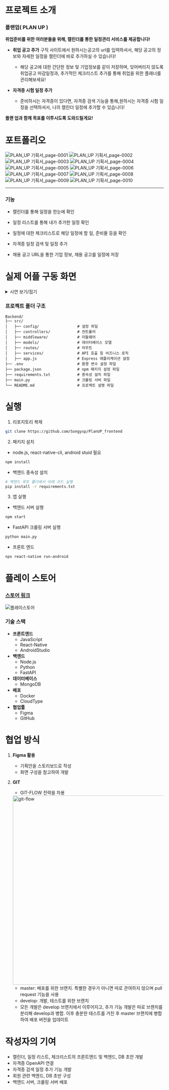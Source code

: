 # 프로젝트 소개

### 플랜업( PLAN UP )

**취업준비를 위한 여러분들을 위해, 캘린더를 통한 일정관리 서비스를 제공합니다!**

* **취업 공고 추가**
구직 사이트에서 원하시는공고의 url를 입력하셔서, 해당 공고의 정보와 자세한 일정을 캘린더에 바로 추가하실 수 있습니다!

   * 해당 공고에 대한 간단한 정보 및 기업정보를 같이 저장하며, 잊어버리지 않도록 취업공고 마감일정과, 추가적인 체크리스트 추가를 통해 취업을 위한 플래너를 관리해보세요!

* **자격증 시험 일정 추가**
    * 준비하시는 자격증이 있다면, 자격증 검색 기능을 통해,원하시는 자격증 시험 일정을 선택하셔서, 나의 캘린더 일정에 추가할 수 있습니다!

**플랜 업과 함께 목표를 이루시도록 도와드릴게요!**

# 포트폴리오

 
![PLAN_UP 기획서_page-0001](https://github.com/user-attachments/assets/31f7e8e5-9f11-48ad-84b4-2d75cfc57c8d)
![PLAN_UP 기획서_page-0002](https://github.com/user-attachments/assets/ff59fad1-362a-4d70-88a9-5dded9682f5f)
![PLAN_UP 기획서_page-0003](https://github.com/user-attachments/assets/e1c54730-5bca-4f9d-aa36-a7176a3f5648)
![PLAN_UP 기획서_page-0004](https://github.com/user-attachments/assets/e58e3242-ff2c-41dc-af1d-1cfe494e19a3)
![PLAN_UP 기획서_page-0005](https://github.com/user-attachments/assets/885521d3-3fb3-4552-a014-73f9dfca706b)
![PLAN_UP 기획서_page-0006](https://github.com/user-attachments/assets/b98bc8da-ed3a-4bdd-8f13-b27dc6fe7493)
![PLAN_UP 기획서_page-0007](https://github.com/user-attachments/assets/dbb87149-45a5-45c4-992e-2f40b0a888dc)
![PLAN_UP 기획서_page-0008](https://github.com/user-attachments/assets/eddbb1c9-9da3-4b36-9a41-e0f23aae1f3e)
![PLAN_UP 기획서_page-0009](https://github.com/user-attachments/assets/492e5b6d-f071-4209-91ec-bdc02f9a55c9)
![PLAN_UP 기획서_page-0010](https://github.com/user-attachments/assets/e1b5aeef-cec4-43b2-ac68-27e88ca62a85)
 

 <hr/>

### 기능

* 캘린더를 통해 일정을 한눈에 확인

* 일정 리스트를 통해 내가 추가한 일정 확인

* 일정에 대한 체크리스트로 해당 일정에 할 일, 준비물 등을 확인

* 자격증 일정 검색 및 일정 추가

* 채용 공고 URL을 통한 기업 정보, 채용 공고를 일정에 저장

# 실제 어플 구동 화면
<details>
  <summary>시연 보기/접기</summary>
  

  <br/>

 <center><img src="구동화면.gif" alt="Demo GIF" width="360" height="640"></center>

 
 
</details>



### 프로젝트 폴더 구조

```
Backend/
├── src/
│   ├── config/                 # 설정 파일
│   ├── controllers/            # 컨트롤러
│   ├── middleware/             # 미들웨어
│   ├── models/                 # 데이터베이스 모델
│   ├── routes/                 # 라우트
│   ├── services/               # API 호출 등 비즈니스 로직
│   ├── app.js                  # Express 애플리케이션 설정
├── .env                        # 환경 변수 설정 파일
├── package.json                # npm 패키지 설정 파일
├── requirements.txt            # 종속성 설치 파일
├── main.py                     # 크롤링 서버 파일
└── README.md                   # 프로젝트 설명 파일

```


# 실행
1. 리포지토리 복제
```bash
git clone https://github.com/Songysp/PlanUP_frontend

```

2. 패키지 설치
  * node.js, react-native-cli, android stuid 필요
```bash
npm install
```
  * 백엔드 종속성 설치
```bash
# 백엔드 루트 폴더에서 아래 코드 실행
pip install -r requirements.txt
```

3. 앱 실행

  * 백엔드 서버 실행
```bash
npm start
```
  * FastAPI 크롤링 서버 실행
```bash
python main.py
```
  * 프론트 엔드
```bash
npx react-native run-android
```

# 플레이 스토어

### [스토어 링크](https://play.google.com/store/apps/details?id=com.PlanUP&pli=1)
![플레이스토어](https://github.com/user-attachments/assets/77b51f29-cd09-49e8-a971-87710aa3204f)


### 기술 스택

* **프론트엔드**
  * JavaScript
  * React-Native
  * AndroidStudio
* **백엔드**
  * Node.js
  * Python
  * FastAPI
* **데이터베이스**
  * MongoDB
* **배포**
  * Docker
  * CloudType
* **협업툴**
  * Figma
  * GitHub


# 협업 방식
1. **Figma 활용**
    * 기획안을 스토리보드로 작성
    * 화면 구성을 참고하여 개발

2. **GIT**
    * GIT-FLOW 전략을 차용
    <img src="https://techblog.woowahan.com/wp-content/uploads/img/2017-10-30/git-flow_overall_graph.png" alt="git-flow" width="600" height="600">
    
    * master: 배포를 위한 브랜치. 특별한 경우가 아니면 따로 관여하지 않으며 pull request 기능을 사용
    * develop: 개발, 테스트를 위한 브랜치
    * 모든 개발은 develop 브랜치에서 이루어지고, 추가 기능 개발은 따로 브랜치를 분리해 develop과 병합. 이후 충분한 테스트를 거친 후 master 브랜치에 병합하여 배포 버전을 업데이트

# 작성자의 기여

* 캘린더, 일정 리스트, 체크리스트의 프론트엔드 및 백엔드, DB  초안 개발
* 자격증 OpenAPI 연결
* 자격증 검색 일정 추가 기능 개발
* 회원 관련 백엔드, DB 초반 구성
* 백엔드 서버, 크롤링 서버 배포
